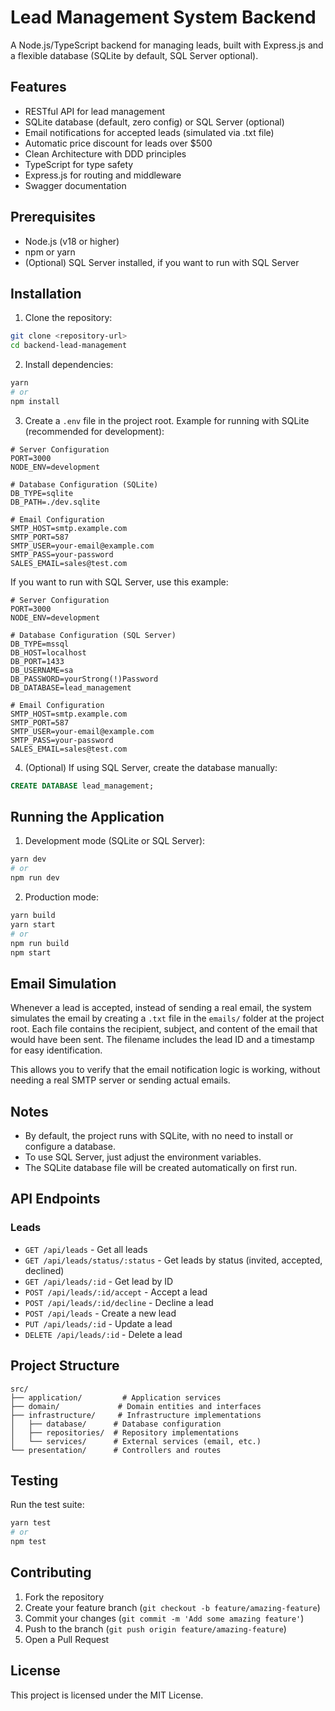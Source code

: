 # Lead Management System Backend

A Node.js/TypeScript backend for managing leads, built with Express.js and a flexible database (SQLite by default, SQL Server optional).

## Features

- RESTful API for lead management
- SQLite database (default, zero config) or SQL Server (optional)
- Email notifications for accepted leads (simulated via .txt file)
- Automatic price discount for leads over $500
- Clean Architecture with DDD principles
- TypeScript for type safety
- Express.js for routing and middleware
- Swagger documentation

## Prerequisites

- Node.js (v18 or higher)
- npm or yarn
- (Optional) SQL Server installed, if you want to run with SQL Server

## Installation

1. Clone the repository:
```bash
git clone <repository-url>
cd backend-lead-management
```

2. Install dependencies:
```bash
yarn
# or
npm install
```

3. Create a `.env` file in the project root. Example for running with SQLite (recommended for development):
```env
# Server Configuration
PORT=3000
NODE_ENV=development

# Database Configuration (SQLite)
DB_TYPE=sqlite
DB_PATH=./dev.sqlite

# Email Configuration
SMTP_HOST=smtp.example.com
SMTP_PORT=587
SMTP_USER=your-email@example.com
SMTP_PASS=your-password
SALES_EMAIL=sales@test.com
```

If you want to run with SQL Server, use this example:
```env
# Server Configuration
PORT=3000
NODE_ENV=development

# Database Configuration (SQL Server)
DB_TYPE=mssql
DB_HOST=localhost
DB_PORT=1433
DB_USERNAME=sa
DB_PASSWORD=yourStrong(!)Password
DB_DATABASE=lead_management

# Email Configuration
SMTP_HOST=smtp.example.com
SMTP_PORT=587
SMTP_USER=your-email@example.com
SMTP_PASS=your-password
SALES_EMAIL=sales@test.com
```

4. (Optional) If using SQL Server, create the database manually:
```sql
CREATE DATABASE lead_management;
```

## Running the Application

1. Development mode (SQLite or SQL Server):
```bash
yarn dev
# or
npm run dev
```

2. Production mode:
```bash
yarn build
yarn start
# or
npm run build
npm start
```

## Email Simulation

Whenever a lead is accepted, instead of sending a real email, the system simulates the email by creating a `.txt` file in the `emails/` folder at the project root. Each file contains the recipient, subject, and content of the email that would have been sent. The filename includes the lead ID and a timestamp for easy identification.

This allows you to verify that the email notification logic is working, without needing a real SMTP server or sending actual emails.

## Notes
- By default, the project runs with SQLite, with no need to install or configure a database.
- To use SQL Server, just adjust the environment variables.
- The SQLite database file will be created automatically on first run.

## API Endpoints

### Leads

- `GET /api/leads` - Get all leads
- `GET /api/leads/status/:status` - Get leads by status (invited, accepted, declined)
- `GET /api/leads/:id` - Get lead by ID
- `POST /api/leads/:id/accept` - Accept a lead
- `POST /api/leads/:id/decline` - Decline a lead
- `POST /api/leads` - Create a new lead
- `PUT /api/leads/:id` - Update a lead
- `DELETE /api/leads/:id` - Delete a lead

## Project Structure

```
src/
├── application/         # Application services
├── domain/             # Domain entities and interfaces
├── infrastructure/     # Infrastructure implementations
│   ├── database/      # Database configuration
│   ├── repositories/  # Repository implementations
│   └── services/      # External services (email, etc.)
└── presentation/      # Controllers and routes
```

## Testing

Run the test suite:
```bash
yarn test
# or
npm test
```

## Contributing

1. Fork the repository
2. Create your feature branch (`git checkout -b feature/amazing-feature`)
3. Commit your changes (`git commit -m 'Add some amazing feature'`)
4. Push to the branch (`git push origin feature/amazing-feature`)
5. Open a Pull Request

## License

This project is licensed under the MIT License. 